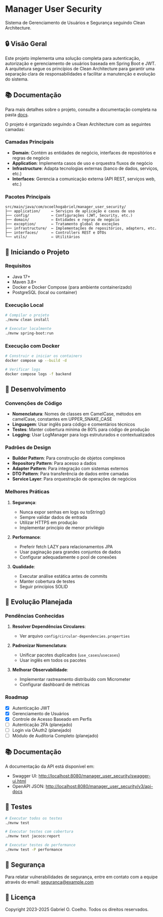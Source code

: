 # Manager User Security

Sistema de Gerenciamento de Usuários e Segurança seguindo Clean Architecture.

## 🔒 Visão Geral

Este projeto implementa uma solução completa para autenticação, autorização e gerenciamento de usuários baseada em Spring Boot e JWT. A arquitetura segue os princípios de Clean Architecture para garantir uma separação clara de responsabilidades e facilitar a manutenção e evolução do sistema.

## 📚 Documentação

Para mais detalhes sobre o projeto, consulte a documentação completa na pasta [docs](./docs/).

O projeto é organizado seguindo a Clean Architecture com as seguintes camadas:

### Camadas Principais

- **Domain**: Contém as entidades de negócio, interfaces de repositórios e regras de negócio
- **Application**: Implementa casos de uso e orquestra fluxos de negócio
- **Infrastructure**: Adapta tecnologias externas (banco de dados, serviços, etc.)
- **Interfaces**: Gerencia a comunicação externa (API REST, serviços web, etc.)

### Pacotes Principais

```
src/main/java/com/ocoelhogabriel/manager_user_security/
├── application/     ← Serviços de aplicação e casos de uso
├── config/          ← Configurações (JWT, Security, etc.)
├── domain/          ← Entidades e regras de negócio
├── exception/       ← Tratamento global de exceções
├── infrastructure/  ← Implementações de repositórios, adapters, etc.
├── interfaces/      ← Controllers REST e DTOs
└── utils/           ← Utilitários
```

## 🚀 Iniciando o Projeto

### Requisitos

- Java 17+
- Maven 3.8+
- Docker e Docker Compose (para ambiente containerizado)
- PostgreSQL (local ou container)

### Execução Local

```bash
# Compilar o projeto
./mvnw clean install

# Executar localmente
./mvnw spring-boot:run
```

### Execução com Docker

```bash
# Construir e iniciar os containers
docker compose up --build -d

# Verificar logs
docker compose logs -f backend
```

## 🔧 Desenvolvimento

### Convenções de Código

- **Nomenclatura**: Nomes de classes em CamelCase, métodos em camelCase, constantes em UPPER_SNAKE_CASE
- **Linguagem**: Usar inglês para código e comentários técnicos
- **Testes**: Manter cobertura mínima de 80% para código de produção
- **Logging**: Usar LogManager para logs estruturados e contextualizados

### Padrões de Design

- **Builder Pattern**: Para construção de objetos complexos
- **Repository Pattern**: Para acesso a dados
- **Adapter Pattern**: Para integração com sistemas externos
- **DTO Pattern**: Para transferência de dados entre camadas
- **Service Layer**: Para orquestração de operações de negócios

### Melhores Práticas

1. **Segurança**:
   - Nunca expor senhas em logs ou toString()
   - Sempre validar dados de entrada
   - Utilizar HTTPS em produção
   - Implementar princípio de menor privilégio

2. **Performance**:
   - Preferir fetch LAZY para relacionamentos JPA
   - Usar paginação para grandes conjuntos de dados
   - Configurar adequadamente o pool de conexões

3. **Qualidade**:
   - Executar análise estática antes de commits
   - Manter cobertura de testes
   - Seguir princípios SOLID

## 🔄 Evolução Planejada

### Pendências Conhecidas

1. **Resolver Dependências Circulares**:
   - Ver arquivo `config/circular-dependencies.properties`

2. **Padronizar Nomenclatura**:
   - Unificar pacotes duplicados (`use_cases`/`usecases`)
   - Usar inglês em todos os pacotes

3. **Melhorar Observabilidade**:
   - Implementar rastreamento distribuído com Micrometer
   - Configurar dashboard de métricas

### Roadmap

- [x] Autenticação JWT
- [x] Gerenciamento de Usuários
- [x] Controle de Acesso Baseado em Perfis
- [ ] Autenticação 2FA (planejado)
- [ ] Login via OAuth2 (planejado)
- [ ] Módulo de Auditoria Completo (planejado)

## 📚 Documentação

A documentação da API está disponível em:

- Swagger UI: [http://localhost:8080/manager_user_security/swagger-ui.html](http://localhost:8080/manager_user_security/swagger-ui.html)
- OpenAPI JSON: [http://localhost:8080/manager_user_security/v3/api-docs](http://localhost:8080/manager_user_security/v3/api-docs)

## 🧪 Testes

```bash
# Executar todos os testes
./mvnw test

# Executar testes com cobertura
./mvnw test jacoco:report

# Executar testes de performance
./mvnw test -P performance
```

## 🔐 Segurança

Para relatar vulnerabilidades de segurança, entre em contato com a equipe através do email: [seguranca@example.com](mailto:seguranca@example.com)

## 📄 Licença

Copyright 2023-2025 Gabriel O. Coelho. Todos os direitos reservados.